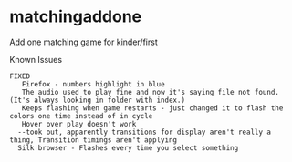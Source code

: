 # matchingaddone
Add one matching game for kinder/first

Known Issues
   
    FIXED   
       Firefox - numbers highlight in blue
       The audio used to play fine and now it's saying file not found. (It's always looking in folder with index.)
       Keeps flashing when game restarts - just changed it to flash the colors one time instead of in cycle
       Hover over play doesn't work
      --took out, apparently transitions for display aren't really a thing, Transition timings aren't applying
      Silk browser - Flashes every time you select something
